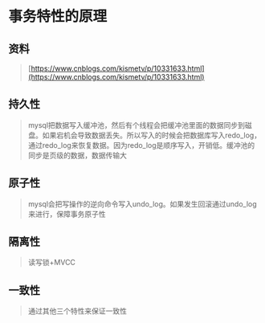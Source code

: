 # 事务特性的原理

## 资料

> [https://www.cnblogs.com/kismetv/p/10331633.html](https://www.cnblogs.com/kismetv/p/10331633.html)

## 持久性

> mysql把数据写入缓冲池，然后有个线程会把缓冲池里面的数据同步到磁盘。如果宕机会导致数据丢失。所以写入的时候会把数据库写入redo\_log，通过redo\_log来恢复数据。因为redo\_log是顺序写入，开销低。缓冲池的同步是页级的数据，数据传输大

## 原子性

> mysql会把写操作的逆向命令写入undo\_log。如果发生回滚通过undo\_log来进行，保障事务原子性

## 隔离性

> 读写锁+MVCC

## 一致性

> 通过其他三个特性来保证一致性



